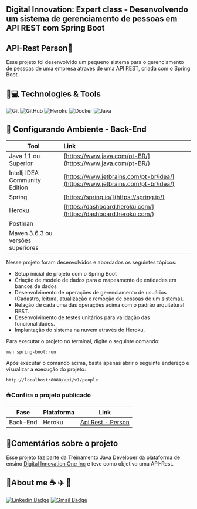 ## Digital Innovation: Expert class - Desenvolvendo um sistema de gerenciamento de pessoas em API REST com Spring Boot

## API-Rest Person:man:

Esse projeto foi desenvolvido um pequeno sistema para o gerenciamento de pessoas de uma empresa através de uma API REST, criada com o Spring Boot.

## 🚀💻 Technologies & Tools

![Git](https://img.shields.io/badge/-Git-black?style=flat-square&logo=git)  ![GitHub](https://img.shields.io/badge/-GitHub-181717?style=flat-square&logo=github) ![Heroku](https://img.shields.io/badge/-Heroku-430098?style=flat-square&logo=heroku) ![Docker](https://img.shields.io/badge/-Docker-black?style=flat-square&logo=docker) ![Java](https://img.shields.io/badge/-Java-red?style=flat-square&logo=java)

## :pencil: Configurando Ambiente - Back-End

| Tool                              | Link                                                         |
| --------------------------------- | :----------------------------------------------------------- |
| Java 11 ou Superior               | [https://www.java.com/pt-BR/](https://www.java.com/pt-BR/)   |
| Intellj IDEA Community Edition    | [https://www.jetbrains.com/pt-br/idea/](https://www.jetbrains.com/pt-br/idea/) |
| Spring                            | [https://spring.io/](https://spring.io/)                     |
| Heroku                            | [https://dashboard.heroku.com/](https://dashboard.heroku.com/) |
| Postman                           |                                                              |
| Maven 3.6.3 ou versões superiores |                                                              |

Nesse projeto foram desenvolvidos e abordados os seguintes tópicos:

* Setup inicial de projeto com o Spring Boot
* Criação de modelo de dados para o mapeamento de entidades em bancos de dados
* Desenvolvimento de operações de gerenciamento de usuários (Cadastro, leitura, atualização e remoção de pessoas de um sistema).
* Relação de cada uma das operações acima com o padrão arquitetural REST.
* Desenvolvimento de testes unitários para validação das funcionalidades.
* Implantação do sistema na nuvem através do Heroku.

Para executar o projeto no terminal, digite o seguinte comando:

```shell script
mvn spring-boot:run 
```

Após executar o comando acima, basta apenas abrir o seguinte endereço e visualizar a execução do projeto:

```
http://localhost:8080/api/v1/people
```
### :coffee:Confira o projeto publicado

| Fase     | Plataforma | Link                                                         |
| -------- | ---------- | ------------------------------------------------------------ |
| Back-End | Heroku     | [Api Rest - Person](https://personapi-fm.herokuapp.com/api/v1/people) |
## :pencil:Comentários sobre o projeto

Esse projeto faz parte da Treinamento Java Developer da plataforma de ensino [Digital Innovation One Inc](https://digitalinnovation.one/) e teve como objetivo uma API-Rest.

## :man:About me  :coffee: :airplane: :ticket: 

[![Linkedin Badge](https://img.shields.io/badge/-flaviohnm-blue?style=flat-square&logo=Linkedin&logoColor=white&link=https://www.linkedin.com/in/flaviohnm/)](https://www.linkedin.com/in/flaviohnm/)   [![Gmail Badge](https://img.shields.io/badge/-flaviohnm@gmail.com-c14438?style=flat-square&logo=Gmail&logoColor=white&link=mailto:flaviohnm@gmail.com)](mailto:flaviohnm@gmail.com)
